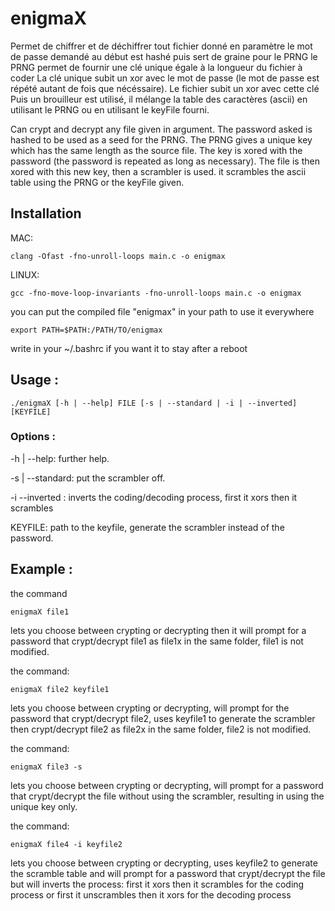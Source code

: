 enigmaX
=====
Permet de chiffrer et de déchiffrer tout fichier donné en paramètre le mot de passe demandé au début est hashé puis sert de graine pour le PRNG le PRNG permet de fournir une clé unique égale à la longueur du fichier à coder La clé unique subit un xor avec le mot de passe (le mot de passe est répété autant de fois que nécéssaire). Le fichier subit un xor avec cette clé Puis un brouilleur est utilisé, il mélange la table des caractères (ascii) en utilisant le PRNG ou en utilisant le keyFile fourni.

Can crypt and decrypt any file given in argument. The password asked is hashed to be used as a seed for the PRNG. The PRNG gives a unique key which has the same length as the source file. The key is xored with the password (the password is repeated as long as necessary). The file is then xored with this new key, then a scrambler is used. it scrambles the ascii table using the PRNG or the keyFile given.


## Installation
MAC:
```
clang -Ofast -fno-unroll-loops main.c -o enigmax
```

LINUX:
```
gcc -fno-move-loop-invariants -fno-unroll-loops main.c -o enigmax
```

you can put the compiled file "enigmax" in your path to use it everywhere
```
export PATH=$PATH:/PATH/TO/enigmax
```
write in your ~/.bashrc if you want it to stay after a reboot

## Usage :

```
./enigmaX [-h | --help] FILE [-s | --standard | -i | --inverted] [KEYFILE]
```

### Options :

-h | --help:
  further help.
  
-s | --standard:
  put the scrambler off.

-i --inverted :
  inverts the coding/decoding process, first it xors then it scrambles
  
KEYFILE:
  path to the keyfile, generate the scrambler instead of the password.


## Example :

the command 

```
enigmaX file1
```

lets you choose between crypting or decrypting then it will prompt for a password that crypt/decrypt file1 as file1x in the same folder, file1 is not modified.

the command:

```
enigmaX file2 keyfile1
```

lets you choose between crypting or decrypting, will prompt for the password that crypt/decrypt file2, uses keyfile1 to generate the scrambler then crypt/decrypt file2 as file2x in the same folder, file2 is not modified.

the command:

```
enigmaX file3 -s
```

lets you choose between crypting or decrypting, will prompt for a password that crypt/decrypt the file without using the scrambler, resulting in using the unique key only.

the command:

```
enigmaX file4 -i keyfile2
```

lets you choose between crypting or decrypting, uses keyfile2 to generate the scramble table and will prompt for a password that crypt/decrypt the file but will inverts the process: first it xors then it scrambles for the coding process or first it unscrambles then it xors for the decoding process

